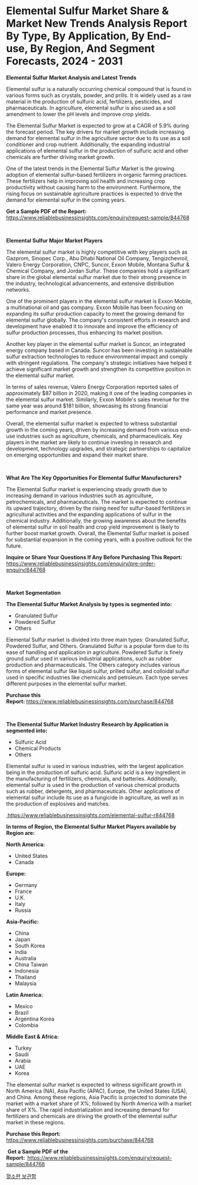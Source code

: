 <p><h1>Elemental Sulfur Market Share & Market New Trends Analysis Report By Type, By Application, By End-use, By Region, And Segment Forecasts, 2024 - 2031</h1></p><p><strong>Elemental Sulfur Market Analysis and Latest Trends</strong></p>
<p><p>Elemental sulfur is a naturally occurring chemical compound that is found in various forms such as crystals, powder, and prills. It is widely used as a raw material in the production of sulfuric acid, fertilizers, pesticides, and pharmaceuticals. In agriculture, elemental sulfur is also used as a soil amendment to lower the pH levels and improve crop yields.</p><p>The Elemental Sulfur Market is expected to grow at a CAGR of 5.9% during the forecast period. The key drivers for market growth include increasing demand for elemental sulfur in the agriculture sector due to its use as a soil conditioner and crop nutrient. Additionally, the expanding industrial applications of elemental sulfur in the production of sulfuric acid and other chemicals are further driving market growth.</p><p>One of the latest trends in the Elemental Sulfur Market is the growing adoption of elemental sulfur-based fertilizers in organic farming practices. These fertilizers help in improving soil health and increasing crop productivity without causing harm to the environment. Furthermore, the rising focus on sustainable agriculture practices is expected to drive the demand for elemental sulfur in the coming years.</p></p>
<p><strong>Get a Sample PDF of the Report:&nbsp;</strong> <a href="https://www.reliablebusinessinsights.com/enquiry/request-sample/844768">https://www.reliablebusinessinsights.com/enquiry/request-sample/844768</a></p>
<p>&nbsp;</p>
<p><strong>Elemental Sulfur Major Market Players</strong></p>
<p><p>The elemental sulfur market is highly competitive with key players such as Gazprom, Sinopec Corp., Abu Dhabi National Oil Company, Tengizchevroil, Valero Energy Corporation, CNPC, Suncor, Exxon Mobile, Montana Sulfur & Chemical Company, and Jordan Sulfur. These companies hold a significant share in the global elemental sulfur market due to their strong presence in the industry, technological advancements, and extensive distribution networks.</p><p>One of the prominent players in the elemental sulfur market is Exxon Mobile, a multinational oil and gas company. Exxon Mobile has been focusing on expanding its sulfur production capacity to meet the growing demand for elemental sulfur globally. The company's consistent efforts in research and development have enabled it to innovate and improve the efficiency of sulfur production processes, thus enhancing its market position.</p><p>Another key player in the elemental sulfur market is Suncor, an integrated energy company based in Canada. Suncor has been investing in sustainable sulfur extraction technologies to reduce environmental impact and comply with stringent regulations. The company's strategic initiatives have helped it achieve significant market growth and strengthen its competitive position in the elemental sulfur market.</p><p>In terms of sales revenue, Valero Energy Corporation reported sales of approximately $87 billion in 2020, making it one of the leading companies in the elemental sulfur market. Similarly, Exxon Mobile's sales revenue for the same year was around $181 billion, showcasing its strong financial performance and market presence.</p><p>Overall, the elemental sulfur market is expected to witness substantial growth in the coming years, driven by increasing demand from various end-use industries such as agriculture, chemicals, and pharmaceuticals. Key players in the market are likely to continue investing in research and development, technology upgrades, and strategic partnerships to capitalize on emerging opportunities and expand their market share.</p></p>
<p>&nbsp;</p>
<p><strong>What Are The Key Opportunities For Elemental Sulfur Manufacturers?</strong></p>
<p><p>The Elemental Sulfur market is experiencing steady growth due to increasing demand in various industries such as agriculture, petrochemicals, and pharmaceuticals. The market is expected to continue its upward trajectory, driven by the rising need for sulfur-based fertilizers in agricultural activities and the expanding applications of sulfur in the chemical industry. Additionally, the growing awareness about the benefits of elemental sulfur in soil health and crop yield improvement is likely to further boost market growth. Overall, the Elemental Sulfur market is poised for substantial expansion in the coming years, with a positive outlook for the future.</p></p>
<p><strong>Inquire or Share Your Questions If Any Before Purchasing This Report:</strong> <a href="https://www.reliablebusinessinsights.com/enquiry/pre-order-enquiry/844768">https://www.reliablebusinessinsights.com/enquiry/pre-order-enquiry/844768</a></p>
<p>&nbsp;</p>
<p><strong>Market Segmentation</strong></p>
<p><strong>The Elemental Sulfur Market Analysis by types is segmented into:</strong></p>
<p><ul><li>Granulated Sulfur</li><li>Powdered Sulfur</li><li>Others</li></ul></p>
<p><p>Elemental Sulfur market is divided into three main types: Granulated Sulfur, Powdered Sulfur, and Others. Granulated Sulfur is a popular form due to its ease of handling and application in agriculture. Powdered Sulfur is finely ground sulfur used in various industrial applications, such as rubber production and pharmaceuticals. The Others category includes various forms of elemental sulfur like liquid sulfur, prilled sulfur, and colloidal sulfur used in specific industries like chemicals and petroleum. Each type serves different purposes in the elemental sulfur market.</p></p>
<p><strong>Purchase this Report:&nbsp;</strong><a href="https://www.reliablebusinessinsights.com/purchase/844768">https://www.reliablebusinessinsights.com/purchase/844768</a></p>
<p>&nbsp;</p>
<p><strong>The Elemental Sulfur Market Industry Research by Application is segmented into:</strong></p>
<p><ul><li>Sulfuric Acid</li><li>Chemical Products</li><li>Others</li></ul></p>
<p><p>Elemental sulfur is used in various industries, with the largest application being in the production of sulfuric acid. Sulfuric acid is a key ingredient in the manufacturing of fertilizers, chemicals, and batteries. Additionally, elemental sulfur is used in the production of various chemical products such as rubber, detergents, and pharmaceuticals. Other applications of elemental sulfur include its use as a fungicide in agriculture, as well as in the production of explosives and matches.</p></p>
<p><a href="https://www.reliablebusinessinsights.com/elemental-sulfur-r844768">&nbsp;https://www.reliablebusinessinsights.com/elemental-sulfur-r844768</a></p>
<p><strong>In terms of Region, the Elemental Sulfur Market Players available by Region are:</strong></p>
<p>
    <p> <strong> North America: </strong>
        <ul>
            <li>United States</li>
            <li>Canada</li>
        </ul>
        </p> 
    <p> <strong> Europe: </strong>
        <ul>
            <li>Germany</li>
            <li>France</li>
            <li>U.K.</li>
            <li>Italy</li>
            <li>Russia</li>
        </ul>
        </p> 
    <p> <strong> Asia-Pacific: </strong>
        <ul>
            <li>China</li>
            <li>Japan</li>
            <li>South Korea</li>
            <li>India</li>
            <li>Australia</li>
            <li>China Taiwan</li>
            <li>Indonesia</li>
            <li>Thailand</li>
            <li>Malaysia</li>
        </ul>
        </p> 
    <p> <strong> Latin America: </strong>
        <ul>
            <li>Mexico</li>
            <li>Brazil</li>
            <li>Argentina Korea</li>
            <li>Colombia</li>
        </ul>
        </p> 
    <p> <strong> Middle East & Africa: </strong>
        <ul>
            <li>Turkey</li>
            <li>Saudi</li>
            <li>Arabia</li>
            <li>UAE</li>
            <li>Korea</li>
        </ul>
    </p>
    </p>
<p><p>The elemental sulfur market is expected to witness significant growth in North America (NA), Asia Pacific (APAC), Europe, the United States (USA), and China. Among these regions, Asia Pacific is projected to dominate the market with a market share of X%, followed by North America with a market share of X%. The rapid industrialization and increasing demand for fertilizers and chemicals are driving the growth of the elemental sulfur market in these regions.</p></p>
<p><strong>Purchase this Report: </strong><a href="https://www.reliablebusinessinsights.com/purchase/844768">https://www.reliablebusinessinsights.com/purchase/844768</a></p>
<p>&nbsp;<strong>Get a Sample PDF of the Report:&nbsp;&nbsp;</strong><a href="https://www.reliablebusinessinsights.com/enquiry/request-sample/844768">https://www.reliablebusinessinsights.com/enquiry/request-sample/844768</a></p>
<p><strong></strong></p>
<p><p><a href="https://medium.com/@ethawolf/%EA%B8%80%EB%A1%9C%EB%B2%8C-%ED%98%88%EC%86%8C%ED%8C%90-%EC%A0%80%EC%9E%A5-%EC%83%81%EC%9E%90-%EC%8B%9C%EC%9E%A5-%EA%B7%9C%EB%AA%A8%EB%8A%94-%EC%82%B0%EC%97%85-%EC%A0%84%EB%A7%9D%EC%97%90-%EB%94%B0%EB%A5%B4%EB%A9%B4-2024%EB%85%84%EB%B6%80%ED%84%B0-2031%EB%85%84%EA%B9%8C%EC%A7%80-%EC%97%B0%ED%8F%89%EA%B7%A0-%EC%84%B1%EC%9E%A5%EB%A5%A0-%EB%A5%BC-%EA%B2%BD%ED%97%98%ED%95%A0-%EA%B2%83%EC%9C%BC%EB%A1%9C-%EC%98%88%EC%83%81%EB%90%A9%EB%8B%88%EB%8B%A4-ab2499607423">혈소판 보관함</a></p></p>